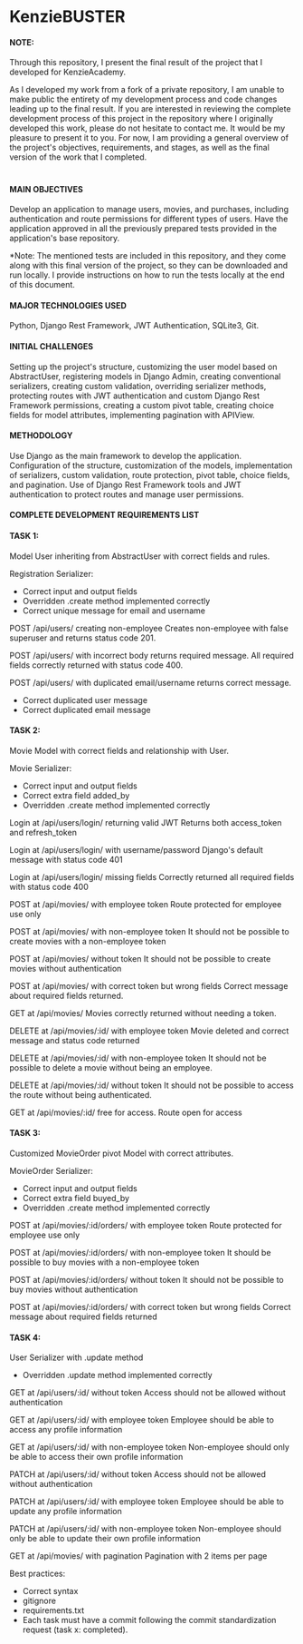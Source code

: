 # KenzieBUSTER

<h4>NOTE:</h4>

Through this repository, I present the final result of the project that I developed for KenzieAcademy.

As I developed my work from a fork of a private repository, I am unable to make public the entirety of my development process and code changes leading up to the final result. If you are interested in reviewing the complete development process of this project in the repository where I originally developed this work, please do not hesitate to contact me. It would be my pleasure to present it to you. For now, I am providing a general overview of the project's objectives, requirements, and stages, as well as the final version of the work that I completed.
#

<h4>MAIN OBJECTIVES</h4>

Develop an application to manage users, movies, and purchases, including authentication and route permissions for different types of users.
Have the application approved in all the previously prepared tests provided in the application's base repository.

*Note: The mentioned tests are included in this repository, and they come along with this final version of the project, so they can be downloaded and run locally. I provide instructions on how to run the tests locally at the end of this document.

<h4>MAJOR TECHNOLOGIES USED</h4>
Python, Django Rest Framework, JWT Authentication, SQLite3, Git.

<h4>INITIAL CHALLENGES</h4>
Setting up the project's structure, customizing the user model based on AbstractUser, registering models in Django Admin, creating conventional serializers, creating custom validation, overriding serializer methods, protecting routes with JWT authentication and custom Django Rest Framework permissions, creating a custom pivot table, creating choice fields for model attributes, implementing pagination with APIView.

<h4>METHODOLOGY</h4>
Use Django as the main framework to develop the application. Configuration of the structure, customization of the models, implementation of serializers, custom validation, route protection, pivot table, choice fields, and pagination. Use of Django Rest Framework tools and JWT authentication to protect routes and manage user permissions.


<h4>COMPLETE DEVELOPMENT REQUIREMENTS LIST</h4>

<h4>TASK 1:</h4>

Model User inheriting from AbstractUser with correct fields and rules.

Registration Serializer:
- Correct input and output fields
- Overridden .create method implemented correctly
- Correct unique message for email and username

POST /api/users/ creating non-employee
Creates non-employee with false superuser and returns status code 201.

POST /api/users/ with incorrect body returns required message.
All required fields correctly returned with status code 400.

POST /api/users/ with duplicated email/username returns correct message.
- Correct duplicated user message
- Correct duplicated email message


<h4>TASK 2:</h4>

Movie Model with correct fields and relationship with User.

Movie Serializer:
- Correct input and output fields
- Correct extra field added_by
- Overridden .create method implemented correctly

Login at /api/users/login/ returning valid JWT
Returns both access_token and refresh_token

Login at /api/users/login/ with username/password
Django's default message with status code 401

Login at /api/users/login/ missing fields
Correctly returned all required fields with status code 400

POST at /api/movies/ with employee token
Route protected for employee use only

POST at /api/movies/ with non-employee token
It should not be possible to create movies with a non-employee token

POST at /api/movies/ without token
It should not be possible to create movies without authentication

POST at /api/movies/ with correct token but wrong fields
Correct message about required fields returned.

GET at /api/movies/
Movies correctly returned without needing a token.

DELETE at /api/movies/:id/ with employee token
Movie deleted and correct message and status code returned

DELETE at /api/movies/:id/ with non-employee token
It should not be possible to delete a movie without being an employee.

DELETE at /api/movies/:id/ without token
It should not be possible to access the route without being authenticated.

GET at /api/movies/:id/ free for access.
Route open for access


<h4>TASK 3:</h4>

Customized MovieOrder pivot Model with correct attributes.

MovieOrder Serializer:
- Correct input and output fields
- Correct extra field buyed_by
- Overridden .create method implemented correctly

POST at /api/movies/:id/orders/ with employee token
Route protected for employee use only

POST at /api/movies/:id/orders/ with non-employee token
It should be possible to buy movies with a non-employee token

POST at /api/movies/:id/orders/ without token
It should not be possible to buy movies without authentication

POST at /api/movies/:id/orders/ with correct token but wrong fields
Correct message about required fields returned


<h4>TASK 4:</h4>

User Serializer with .update method
- Overridden .update method implemented correctly

GET at /api/users/:id/ without token
Access should not be allowed without authentication

GET at /api/users/:id/ with employee token
Employee should be able to access any profile information

GET at /api/users/:id/ with non-employee token
Non-employee should only be able to access their own profile information

PATCH at /api/users/:id/ without token
Access should not be allowed without authentication

PATCH at /api/users/:id/ with employee token
Employee should be able to update any profile information

PATCH at /api/users/:id/ with non-employee token
Non-employee should only be able to update their own profile information

GET at /api/movies/ with pagination
Pagination with 2 items per page

Best practices:
- Correct syntax
- gitignore
- requirements.txt
- Each task must have a commit following the commit standardization request (task x: completed).



<!-- 



# M5 - Kenzie Buster

## Instalação dos pacotes de teste

- Verifique se os pacotes `pytest` e/ou `pytest-testdox` estão instalados globalmente em seu sistema:
```shell
pip list
```
- Caso seja listado o `pytest` e/ou `pytest-testdox` e/ou `pytest-django` em seu ambiente global, utilize os seguintes comando para desinstalá-los globalmente:
```shell
pip uninstall pytest
```

```shell
pip uninstall pytest-testdox
```

```shell
pip uninstall pytest-django
```

A partir disso, prossiga com os passos:

1. Crie seu ambiente virtual:
```bash
python -m venv venv
```

2. Ative seu venv:
```bash
# linux:
source venv/bin/activate

# windows:
.\venv\Scripts\activate

# git bash:
source venv/Scripts/activate
```

3. Instale o pacote `pytest-testdox`:
```shell
pip install pytest-testdox pytest-django
```

5. Vá até o arquivo `pytest.ini` e modifique o nome do projeto `my_project_name.settings` para o nome do **seu_projeto**.settings (onde se encontra o settings.py)

4. Agora é só rodar os testes no diretório principal do projeto:
```shell
pytest --testdox -vvs
```



## Rodando os testes de cada tarefa isoladamente

Ao fim de cada tarefa será possível executar uma suite de testes direcionada àquela tarefa específica. Lembre-se de sempre estar com o **virtual enviroment (venv) ativado**.

- Rodando testes da Tarefa 1:
```python
pytest --testdox -vvs tests/tarefas/t1/
```

- Rodando testes da Tarefa 2:
```python
pytest --testdox -vvs tests/tarefas/t2/
```

- Rodando testes da Tarefa 3:
```python
pytest --testdox -vvs tests/tarefas/t3/
```

- Rodando testes da Tarefa 4:
```python
pytest --testdox -vvs tests/tarefas/t4/
```


-->
